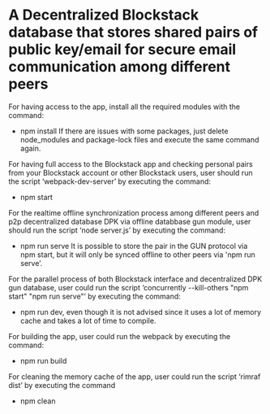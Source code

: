 # A Decentralized Blockstack database that stores shared pairs of public key/email for secure email communication among different peers

For having access to the app, install all the required modules with the command:
- npm install
If there are issues with some packages, just delete node_modules and package-lock files and execute the same command again.

For having full access to the Blockstack app and checking personal pairs from your Blockstack account or other Blockstack users, user should run the script ‘webpack-dev-server’ by executing the command: 
- npm start 

For the realtime offline synchronization process among different peers and p2p decentralized database DPK via offline databbase gun module, user should run the script ‘node server.js’ by executing the command: 
- npm run serve
It is possible to store the pair in the GUN protocol via npm start, but it will only be synced offline to other peers via 'npm run serve’.

For the parallel process of both Blockstack interface and decentralized DPK gun database, user could run the script ‘concurrently --kill-others \"npm start\" \"npm run serve\"’ by executing the command: 
- npm run dev, even though it is not advised since it uses a lot of memory cache and takes a lot of time to compile.

For building the app, user could run the webpack by executing the command: 
- npm run build

For cleaning the memory cache of the app, user could run the script ‘rimraf dist’ by executing the command 
- npm clean
